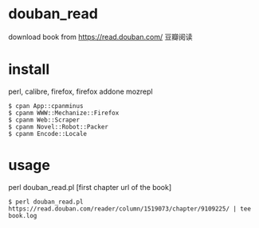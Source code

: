 # douban_read
download book from https://read.douban.com/  豆瓣阅读

# install

perl, calibre, firefox, firefox addone mozrepl

    $ cpan App::cpanminus
    $ cpanm WWW::Mechanize::Firefox
    $ cpanm Web::Scraper
    $ cpanm Novel::Robot::Packer
    $ cpanm Encode::Locale

# usage

perl douban_read.pl [first chapter url of the book]

    $ perl douban_read.pl https://read.douban.com/reader/column/1519073/chapter/9109225/ | tee book.log
